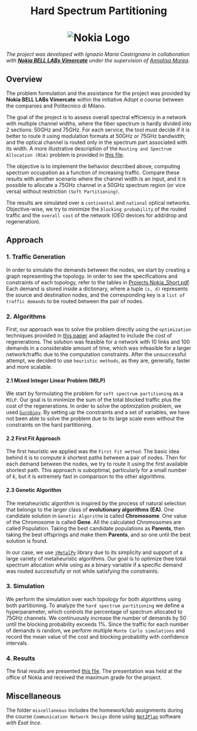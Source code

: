 <h1 align="center">Hard Spectrum Partitioning </h1>
<h1 align="center">
  <img src=https://www.vanillaplus.com/wp-content/uploads/2023/02/Nokia-new-logo-transparent-background.png alt="Nokia Logo">
</h1>

*The project was developed with Ignazio Maria Castrignano in collaboration with [**Nokia BELL LABs Vimercate**](https://www.bell-labs.com) under the supervision of <ins>Annalisa Morea</ins>.*

## Overview

The problem formulation and the assistance for the project was provided by **Nokia BELL LABs Vimercate** within the initiative *Adopt a course* between the companies and Politecnico di Milano.

The goal of the project is to assess overall spectral efficiency in a network with multiple channel widths, where the fiber spectrum is hardly divided into 2 sections: 50GHz and 75GHz. For each service, the tool must decide if it is better to route it using modulation formats at 50GHz or 75GHz bandwidth; and the optical channel is routed only in the spectrum part associated with its width. A more illustrative description of the `Routing and Spectrum Allocation (RSA)` problem is provided in [this file](materials/CND_Lab3_2023.pdf).

The objective is to implement the behavior described above, computing spectrum occupation as a function of increasing traffic. Compare these results with another scenario where the channel width is an input, and it is possible to allocate a 75GHz channel in a 50GHz spectrum region (or vice versa) without restriction `(Soft Partitioning)`.

The results are simulated over a `continental` and `national` optical networks. Objective-wise, we try to minimize the `blocking probability` of the routed traffic and the `overall cost` of the network (OEO devices for add/drop and regeneration). 



## Approach
### 1. Traffic Generation 
In order to simulate the demands between the nodes, we start by creating a graph representing the topology. In order to see the specifications and constraints of each topology, refer to the tables in [Projects Nokia_Short.pdf](materials/Final%20Presentation%20Project%208.pdf). Each demand is stored inside a dictionary, where a tuple `(s, d)` represents the source and destination nodes, and the corresponding key is a `list of traffic demands` to be routed between the pair of nodes. 


### 2. Algorithms
First, our approach was to solve the problem directly using the `optimization` techniques provided in [this paper](materials/Designing_Operating_and_Reoptimizing_Elastic_Optical_Networks.pdf) and adapted to include the cost of regenerations. The solution was feasible for a network with 10 links and 100 demands in a considerable amount of time, which was infeasible for a larger network/traffic due to the computation constraints. After the unsuccessful attempt, we decided to use `heuristic methods`, as they are, generally, faster and more scalable. 

#### 2.1 Mixed Integer Linear Problem (MILP)

We start by formulating the problem for `soft spectrum partitioning` as a `MILP`. Our goal is to minimize the sum of the total blocked traffic plus the cost of the regenerations. In order to solve the optimization problem, we used [`Gurobipy`](https://support.gurobi.com/hc/en-us). By setting up the constraints and a set of variables, we have not been able to solve the problem due to its large scale even without the constraints on the hard partitioning.  

#### 2.2 First Fit Approach
The first heuristic we applied was the `First Fit method`. The basic idea behind it is to compute *k* shortest paths between a pair of nodes. Then for each demand between the nodes, we try to route it using the first available shortest path. This approach is suboptimal, particularly for a small number of *k*, but it is extremely fast in comparison to the other algorithms.

#### 2.3 Genetic Algorithm
The metaheuristic algorithm is inspired by the process of natural selection that belongs to the larger class of **evolutionary algorithms (EA)**. One candidate solution in `Genetic Algorithm` is called **Chromosome**. One value of the Chromosome is called **Gene**. All the calculated Chromosomes are 
called Population. Taking the best candidate populations as **Parents**, then taking the best offsprings and make them **Parents**, and so one until the best solution is found.

In our case, we use [`jMetalPy`](https://github.com/jMetal/jMetalPy) library due to its simplicity and support of a large variety of metaheuristic algorithms. Our goal is to optimize thee total spectrum allocation while using as a binary variable if a specific demand was routed successfully or not while satisfying the constraints.


### 3. Simulation 
We perform the simulation over each topology for both algorithms using both partitioning. To analyze the `hard spectrum partitioning` we define a hyperparameter, which controls the percentage of spectrum allocated to 75GHz channels. We continuously increase the number of demands by 50 until the blocking probability exceeds 1%. Since the traffic for each number of demands is random, we perform multiple `Monte Carlo simulations` and record the mean value of the cost and blocking probability with confidence intervals. 

### 4. Results
The final results are presented [this file](materials/Final%20Presentation%20Project%208.pdf). The presentation was held at the office of Nokia and received the maximum grade for the project. 


## Miscellaneous
The folder `miscellaneous` includes the homework/lab assignments during the course `Communication Network Design` done using [`Net2Plan`](https://www.net2plan.com/) software *with Esat Ince*.
